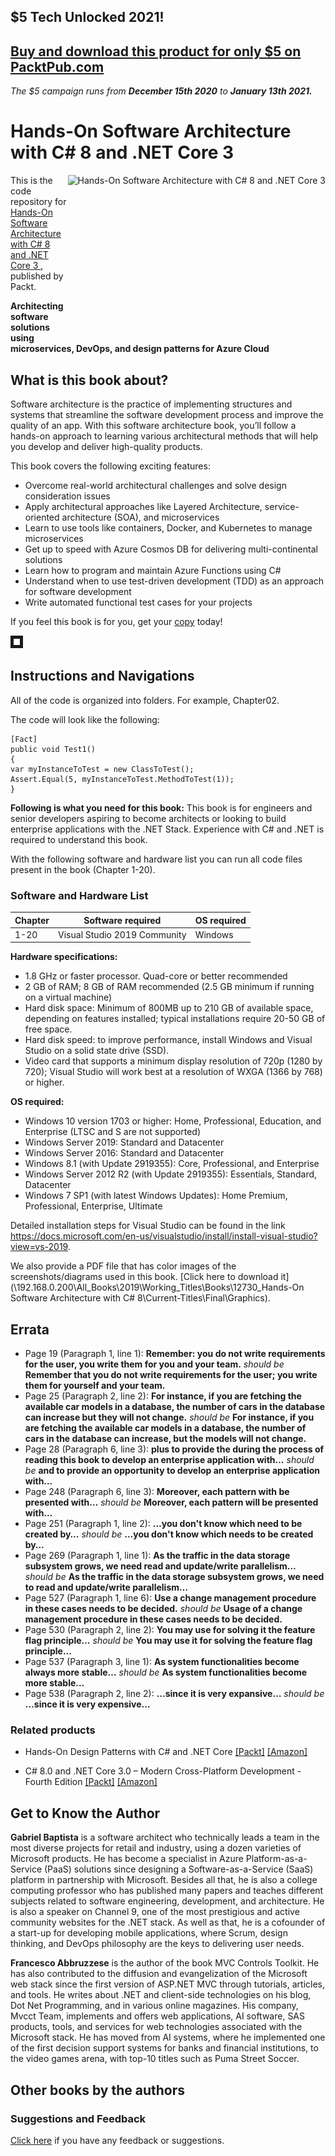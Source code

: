 ## $5 Tech Unlocked 2021!
[Buy and download this product for only $5 on PacktPub.com](https://www.packtpub.com/)
-----
*The $5 campaign         runs from __December 15th 2020__ to __January 13th 2021.__*

# Hands-On Software Architecture with C# 8 and .NET Core 3 

<a href="https://www.packtpub.com/programming/hands-on-software-architecture-with-c-8?utm_source=github&utm_medium=repository&utm_campaign=9781789800937"><img src="https://www.packtpub.com/media/catalog/product/cache/e4d64343b1bc593f1c5348fe05efa4a6/9/7/9781789800937-original.png" alt="Hands-On Software Architecture with C# 8 and .NET Core 3 " height="256px" align="right"></a>

This is the code repository for [Hands-On Software Architecture with C# 8 and .NET Core 3 ](https://www.packtpub.com/programming/hands-on-software-architecture-with-c-8?utm_source=github&utm_medium=repository&utm_campaign=9781789800937), published by Packt.

**Architecting software solutions using microservices, DevOps, and design patterns for Azure Cloud**

## What is this book about?
Software architecture is the practice of implementing structures and systems that streamline the software development process and improve the quality of an app. With this software architecture book, you’ll follow a hands-on approach to learning various architectural methods that will help you develop and deliver high-quality products.


This book covers the following exciting features:
* Overcome real-world architectural challenges and solve design consideration issues 
* Apply architectural approaches like Layered Architecture, service-oriented architecture (SOA), and microservices 
* Learn to use tools like containers, Docker, and Kubernetes to manage microservices 
* Get up to speed with Azure Cosmos DB for delivering multi-continental solutions 
* Learn how to program and maintain Azure Functions using C# 
* Understand when to use test-driven development (TDD) as an approach for software development 
* Write automated functional test cases for your projects

If you feel this book is for you, get your [copy](https://www.amazon.com/dp/1789800935) today!

<a href="https://www.packtpub.com/?utm_source=github&utm_medium=banner&utm_campaign=GitHubBanner"><img src="https://raw.githubusercontent.com/PacktPublishing/GitHub/master/GitHub.png" 
alt="https://www.packtpub.com/" border="5" /></a>

## Instructions and Navigations
All of the code is organized into folders. For example, Chapter02.

The code will look like the following:
```
[Fact]
public void Test1()
{
var myInstanceToTest = new ClassToTest();
Assert.Equal(5, myInstanceToTest.MethodToTest(1));
}
```

**Following is what you need for this book:**
This book is for engineers and senior developers aspiring to become architects or looking to build enterprise applications with the .NET Stack. Experience with C# and .NET is required to understand this book.

With the following software and hardware list you can run all code files present in the book (Chapter 1-20).
### Software and Hardware List
| Chapter | Software required | OS required |
| -------- | ------------------------------------ | ----------------------------------- |
| 1-20 | Visual Studio 2019 Community | Windows |

**Hardware specifications:**
* 1.8 GHz or faster processor. Quad-core or better recommended
* 2 GB of RAM; 8 GB of RAM recommended (2.5 GB minimum if running on a virtual machine)
* Hard disk space: Minimum of 800MB up to 210 GB of available space, depending on features installed; typical installations require 20-50 GB of free space.
* Hard disk speed: to improve performance, install Windows and Visual Studio on a solid state drive (SSD).
* Video card that supports a minimum display resolution of 720p (1280 by 720); Visual Studio will work best at a resolution of WXGA (1366 by 768) or higher.

**OS required:**
* Windows 10 version 1703 or higher: Home, Professional, Education, and Enterprise (LTSC and S are not supported)
* Windows Server 2019: Standard and Datacenter
* Windows Server 2016: Standard and Datacenter
* Windows 8.1 (with Update 2919355): Core, Professional, and Enterprise
* Windows Server 2012 R2 (with Update 2919355): Essentials, Standard, Datacenter
* Windows 7 SP1 (with latest Windows Updates): Home Premium, Professional, Enterprise, Ultimate

Detailed installation steps for Visual Studio can be found in the link https://docs.microsoft.com/en-us/visualstudio/install/install-visual-studio?view=vs-2019.

We also provide a PDF file that has color images of the screenshots/diagrams used in this book. [Click here to download it](\\192.168.0.200\All_Books\2019\Working_Titles\Books\12730_Hands-On Software Architecture with C# 8\Current-Titles\Final\Graphics).

## Errata
* Page 19 (Paragraph 1, line 1): **Remember: you do not write requirements for the user, you write them for you and your team.** _should be_ **Remember that you do not write requirements for the user; you write them for yourself and your team.**
* Page 25 (Paragraph 2, line 2): **For instance, if you are fetching the available car models in a database, the number of cars in the database can increase but they will not change.** _should be_ **For instance, if you are fetching the available car models in a database, the number of cars in the database can increase, but the models will not change.**
* Page 28 (Paragraph 6, line 3): **plus to provide the during the process of reading this book to develop an enterprise application with…** _should be_ **and to provide an opportunity to develop an enterprise application with…**
* Page 248 (Paragraph 6, line 3): **Moreover, each pattern with be presented with…** _should be_ **Moreover, each pattern will be presented with…**
* Page 251 (Paragraph 1, line 2): **…you don't know which need to be created by…** _should be_ **…you don't know which needs to be created by…**
* Page 269 (Paragraph 1, line 1): **As the traffic in the data storage subsystem grows, we need read and update/write parallelism…** _should be_ **As the traffic in the data storage subsystem grows, we need to read and update/write parallelism…**
* Page 527 (Paragraph 1, line 6): **Use a change management procedure in these cases needs to be decided.** _should be_ **Usage of a change management procedure in these cases needs to be decided.**
* Page 530 (Paragraph 2, line 2): **You may use for solving it the feature flag principle…** _should be_ **You may use it for solving the feature flag principle…**
* Page 537 (Paragraph 3, line 1): **As system functionalities become always more stable…** _should be_  **As system functionalities become more stable…**
* Page 538 (Paragraph 2, line 2): **…since it is very expansive…** _should be_  **…since it is very expensive…**

### Related products
* Hands-On Design Patterns with C# and .NET Core  [[Packt]](https://www.packtpub.com/application-development/hands-design-patterns-c-and-net-core?utm_source=github&utm_medium=repository&utm_campaign=9781789133646) [[Amazon]](https://www.amazon.com/dp/1789133645)

* C# 8.0 and .NET Core 3.0 – Modern Cross-Platform Development - Fourth Edition  [[Packt]](https://www.packtpub.com/mobile/c-8-0-and-net-core-3-0-modern-cross-platform-development-fourth-edition?utm_source=github&utm_medium=repository&utm_campaign=9781788478120) [[Amazon]](https://www.amazon.com/dp/1788478126)

## Get to Know the Author
**Gabriel Baptista**
is a software architect who technically leads a team in the most diverse projects for retail and industry, using a dozen varieties of Microsoft products. He has become a specialist in Azure Platform-as-a-Service (PaaS) solutions since designing a Software-as-a-Service (SaaS) platform in partnership with Microsoft. Besides all that, he is also a college computing professor who has published many papers and teaches different subjects related to software engineering, development, and architecture. He is also a speaker on Channel 9, one of the most prestigious and active community websites for the .NET stack. As well as that, he is a cofounder of a start-up for developing mobile applications, where Scrum, design thinking, and DevOps philosophy are the keys to delivering user needs.

**Francesco Abbruzzese**
is the author of the book MVC Controls Toolkit. He has also contributed to the diffusion and evangelization of the Microsoft web stack since the first version of ASP.NET MVC through tutorials, articles, and tools. He writes about .NET and client-side technologies on his blog, Dot Net Programming, and in various online magazines. His company, Mvcct Team, implements and offers web applications, AI software, SAS products, tools, and services for web technologies associated with the Microsoft stack. He has moved from AI systems, where he implemented one of the first decision support systems for banks and financial institutions, to the video games arena, with top-10 titles such as Puma Street Soccer.

## Other books by the authors
### Suggestions and Feedback
[Click here](https://docs.google.com/forms/d/e/1FAIpQLSdy7dATC6QmEL81FIUuymZ0Wy9vH1jHkvpY57OiMeKGqib_Ow/viewform) if you have any feedback or suggestions.


